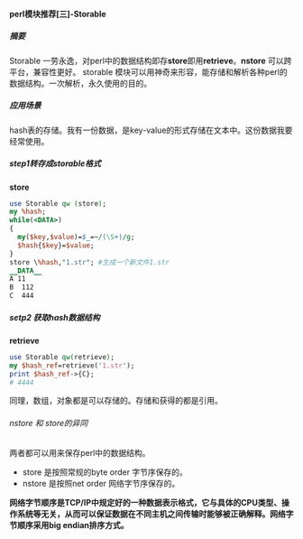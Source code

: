 #### perl模块推荐[三]-Storable

##### 摘要
Storable 一劳永逸，对perl中的数据结构即存**store**即用**retrieve**。**nstore** 可以跨平台，兼容性更好。
storable 模块可以用神奇来形容，能存储和解析各种perl的数据结构。一次解析，永久使用的目的。

##### 应用场景
hash表的存储。我有一份数据，是key-value的形式存储在文本中。这份数据我要经常使用。

##### step1转存成storable格式
**store**
```perl
use Storable qw (store);
my %hash;
while(<DATA>)
{
  my($key,$value)=$_=~/(\S+)/g;
  $hash{$key}=$value;
}
store \%hash,"1.str"; #生成一个新文件1.str
__DATA__
A 11
B  112
C  444
```
##### setp2 获取hash数据结构
**retrieve**
```perl
use Storable qw(retrieve);
my $hash_ref=retrieve('1.str');
print $hash_ref->{C};
# 4444

```
同理，数组，对象都是可以存储的。存储和获得的都是引用。
###### nstore 和 store的异同
两者都可以用来保存perl中的数据结构。
* store 是按照常规的byte order 字节序保存的。
* nstore 是按照net order 网络字节序保存的。

**网络字节顺序是TCP/IP中规定好的一种数据表示格式，它与具体的CPU类型、操作系统等无关，从而可以保证数据在不同主机之间传输时能够被正确解释。网络字节顺序采用big endian排序方式。**
